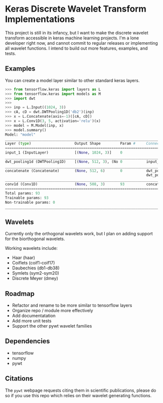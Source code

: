# Keras Discrete Wavelet Transform Implementations

This project is still in its infancy, but I want to make the discrete wavelet transform accessible in keras machine learning projects. I'm a lone developer right now, and cannot commit to regular releases or implementing all wavelet functions. I intend to build out more features, examples, and tests.

## Examples

You can create a model layer similar to other standard keras layers.
```python
>>> from tensorflow.keras import layers as L
>>> from tensorflow.keras import models as M
>>> import dwt
>>>
>>> inp = L.Input((1024, 3))
>>> cA, cD = dwt.DWTPooling1D('db2')(inp)
>>> x = L.Concatenate(axis=-1)([cA, cD])
>>> x = L.Conv1D(3, 5, activation='relu')(x)
>>> model = M.Model(inp, x)
>>> model.summary()
Model: "model"
__________________________________________________________________________________________________
Layer (type)                    Output Shape         Param #     Connected to
==================================================================================================
input_1 (InputLayer)            [(None, 1024, 3)]    0
__________________________________________________________________________________________________
dwt_pooling1d (DWTPooling1D)    [(None, 512, 3), (No 0           input_1[0][0]
__________________________________________________________________________________________________
concatenate (Concatenate)       (None, 512, 6)       0           dwt_pooling1d[0][0]
                                                                 dwt_pooling1d[0][1]
__________________________________________________________________________________________________
conv1d (Conv1D)                 (None, 508, 3)       93          concatenate[0][0]
==================================================================================================
Total params: 93
Trainable params: 93
Non-trainable params: 0
__________________________________________________________________________________________________

```

## Wavelets

Currently only the orthogonal wavelets work, but I plan on adding support for the biorthogonal wavelets.

Working wavelets include:
 - Haar (haar)
 - Coiflets (coif1-coif17)
 - Daubechies (db1-db38)
 - Symlets (sym2-sym20)
 - Discrete Meyer (dmey)

## Roadmap
 - Refactor and rename to be more similar to tensorflow layers
 - Organize repo / module more effectively
 - Add documentatation
 - Add more unit tests
 - Support the other pywt wavelet families


## Dependencies
 - tensorflow
 - numpy
 - pywt

## Citations

The `pywt` webpage requests citing them in scientific publications, please do so if you use this repo which relies on their wavelet generating functions.

